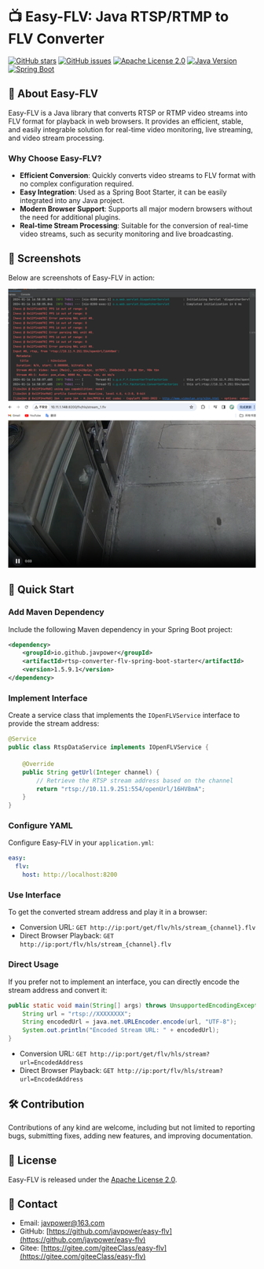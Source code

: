 <!-- Easy-FLV: Java RTSP/RTMP to FLV Converter -->
# 📺 Easy-FLV: Java RTSP/RTMP to FLV Converter

[![GitHub stars](https://img.shields.io/github/stars/javpower/easy-flv.svg)](https://github.com/javpower/easy-flv) 
[![GitHub issues](https://img.shields.io/github/issues/javpower/easy-flv.svg)](https://github.com/javpower/easy-flv/issues) 
[![Apache License 2.0](https://img.shields.io/badge/license-Apache%202.0-blue.svg)](https://opensource.org/licenses/Apache-2.0) 
[![Java Version](https://img.shields.io/badge/java-1.8+-orange.svg)](https://adoptopenjdk.net/) 
[![Spring Boot](https://img.shields.io/badge/spring--boot-2.7.+-blue.svg)](https://spring.io/projects/spring-boot) 

## 🌟 About Easy-FLV
Easy-FLV is a Java library that converts RTSP or RTMP video streams into FLV format for playback in web browsers. It provides an efficient, stable, and easily integrable solution for real-time video monitoring, live streaming, and video stream processing.

### Why Choose Easy-FLV?
- **Efficient Conversion**: Quickly converts video streams to FLV format with no complex configuration required.
- **Easy Integration**: Used as a Spring Boot Starter, it can be easily integrated into any Java project.
- **Modern Browser Support**: Supports all major modern browsers without the need for additional plugins.
- **Real-time Stream Processing**: Suitable for the conversion of real-time video streams, such as security monitoring and live broadcasting.

## 📄 Screenshots
Below are screenshots of Easy-FLV in action:

![img_1.png](img_1.png)
![img.png](img.png)

## 🚀 Quick Start

### Add Maven Dependency
Include the following Maven dependency in your Spring Boot project:

```xml
<dependency>
    <groupId>io.github.javpower</groupId>
    <artifactId>rtsp-converter-flv-spring-boot-starter</artifactId>
    <version>1.5.9.1</version>
</dependency>
```

### Implement Interface
Create a service class that implements the `IOpenFLVService` interface to provide the stream address:

```java
@Service
public class RtspDataService implements IOpenFLVService {

    @Override
    public String getUrl(Integer channel) {
        // Retrieve the RTSP stream address based on the channel
        return "rtsp://10.11.9.251:554/openUrl/16HV8mA";
    }
}
```

### Configure YAML
Configure Easy-FLV in your `application.yml`:

```yaml
easy:
  flv:
    host: http://localhost:8200
```

### Use Interface
To get the converted stream address and play it in a browser:

- Conversion URL: `GET http://ip:port/get/flv/hls/stream_{channel}.flv`
- Direct Browser Playback: `GET http://ip:port/flv/hls/stream_{channel}.flv`

### Direct Usage
If you prefer not to implement an interface, you can directly encode the stream address and convert it:

```java
public static void main(String[] args) throws UnsupportedEncodingException {
    String url = "rtsp://XXXXXXXX";
    String encodedUrl = java.net.URLEncoder.encode(url, "UTF-8");
    System.out.println("Encoded Stream URL: " + encodedUrl);
}
```

- Conversion URL: `GET http://ip:port/get/flv/hls/stream?url=EncodedAddress`
- Direct Browser Playback: `GET http://ip:port/flv/hls/stream?url=EncodedAddress`

## 🛠️ Contribution
Contributions of any kind are welcome, including but not limited to reporting bugs, submitting fixes, adding new features, and improving documentation.

## 📄 License
Easy-FLV is released under the [Apache License 2.0](LICENSE).

## 📧 Contact
- Email: [javpower@163.com](mailto:javpower@163.com)
- GitHub: [https://github.com/javpower/easy-flv](https://github.com/javpower/easy-flv)
- Gitee: [https://gitee.com/giteeClass/easy-flv](https://gitee.com/giteeClass/easy-flv)
